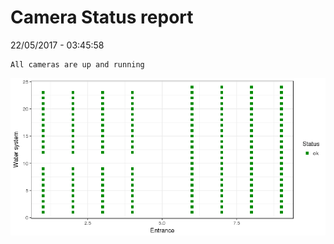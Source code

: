 Camera Status report
================
22/05/2017 - 03:45:58

    All cameras are up and running

![](camreport_files/figure-markdown_github/unnamed-chunk-2-1.png)
